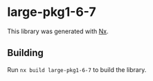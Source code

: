 # large-pkg1-6-7

This library was generated with [Nx](https://nx.dev).

## Building

Run `nx build large-pkg1-6-7` to build the library.
